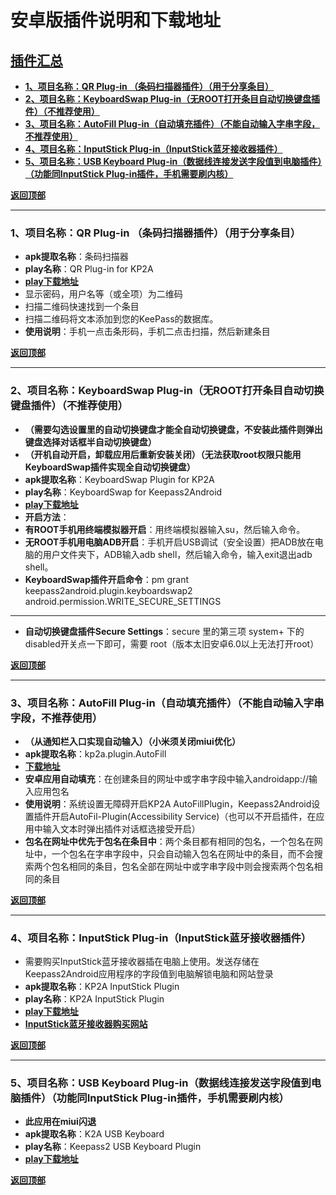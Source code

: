 # <a name="锚点0"></a>安卓版插件说明和下载地址
## [**插件汇总**](https://github.com/PhilippC/keepass2android/blob/master/docs/Available-Plug-ins.md)
- <a href="#锚点1">**1、项目名称：QR Plug-in （条码扫描器插件）（用于分享条目）**</a>
- <a href="#锚点2">**2、项目名称：KeyboardSwap Plug-in（无ROOT打开条目自动切换键盘插件）（不推荐使用）**</a>
- <a href="#锚点3">**3、项目名称：AutoFill Plug-in（自动填充插件）（不能自动输入字串字段，不推荐使用）**</a>
- <a href="#锚点4">**4、项目名称：InputStick Plug-in（InputStick蓝牙接收器插件）**</a>
- <a href="#锚点5">**5、项目名称：USB Keyboard Plug-in（数据线连接发送字段值到电脑插件）（功能同InputStick Plug-in插件，手机需要刷内核）**</a>

<a name="锚点1"></a><a href="#锚点0">**返回顶部**</a>
______________________________________________________________________________
### 1、项目名称：QR Plug-in （条码扫描器插件）（用于分享条目）
- **apk提取名称**：条码扫描器
- **play名称**：QR Plug-in for KP2A
- [**play下载地址**](https://play.google.com/store/apps/details?id=keepass2android.plugin.qr)
- 显示密码，用户名等（或全项）为二维码
- 扫描二维码快速找到一个条目
- 扫描二维码将文本添加到您的KeePass的数据库。
- **使用说明**：手机一点击条形码，手机二点击扫描，然后新建条目

<a name="锚点2"></a><a href="#锚点0">**返回顶部**</a>
______________________________________________________________________________
### 2、项目名称：KeyboardSwap Plug-in（无ROOT打开条目自动切换键盘插件）（不推荐使用）
- **（需要勾选设置里的自动切换键盘才能全自动切换键盘，不安装此插件则弹出键盘选择对话框半自动切换键盘）**
- **（开机自动开启，卸载应用后重新安装关闭）（无法获取root权限只能用KeyboardSwap插件实现全自动切换键盘）**
- **apk提取名称**：KeyboardSwap Plugin for KP2A
- **play名称**：KeyboardSwap for Keepass2Android
- [**play下载地址**](https://play.google.com/store/apps/details?id=keepass2android.plugin.keyboardswap2)
- **开启方法**：
- **有ROOT手机用终端模拟器开启**：用终端模拟器输入su，然后输入命令。
- **无ROOT手机用电脑ADB开启**：手机开启USB调试（安全设置）把ADB放在电脑的用户文件夹下，ADB输入adb shell，然后输入命令，输入exit退出adb shell。
- **KeyboardSwap插件开启命令**：pm grant keepass2android.plugin.keyboardswap2 android.permission.WRITE_SECURE_SETTINGS
******************************************************************************
- **自动切换键盘插件Secure Settings**：secure 里的第三项 system+ 下的disabled开关点一下即可，需要 root（版本太旧安卓6.0以上无法打开root）

<a name="锚点3"></a><a href="#锚点0">**返回顶部**</a>
______________________________________________________________________________
### 3、项目名称：AutoFill Plug-in（自动填充插件）（不能自动输入字串字段，不推荐使用）
- **（从通知栏入口实现自动输入）（小米须关闭miui优化）**
- **apk提取名称**：kp2a.plugin.AutoFill
- [**下载地址**](https://github.com/PhilippC/kp2a_accservice_autofill)
- **安卓应用自动填充**：在创建条目的网址中或字串字段中输入androidapp://输入应用包名
- **使用说明**：系统设置无障碍开启KP2A AutoFillPlugin，Keepass2Android设置插件开启AutoFil-Plugin(Accessibility Service)（也可以不开启插件，在应用中输入文本时弹出插件对话框选接受开启）
- **包名在网址中优先于包名在条目中**：两个条目都有相同的包名，一个包名在网址中，一个包名在字串字段中，只会自动输入包名在网址中的条目，而不会搜索两个包名相同的条目，包名全部在网址中或字串字段中则会搜索两个包名相同的条目

<a name="锚点4"></a><a href="#锚点0">**返回顶部**</a>
______________________________________________________________________________
### 4、项目名称：InputStick Plug-in（InputStick蓝牙接收器插件）
- 需要购买InputStick蓝牙接收器插在电脑上使用。发送存储在Keepass2Android应用程序的字段值到电脑解锁电脑和网站登录
- **apk提取名称**：KP2A InputStick Plugin
- **play名称**：KP2A InputStick Plugin
- [**play下载地址**](https://play.google.com/store/apps/details?id=com.inputstick.apps.kp2aplugin)
- [**InputStick蓝牙接收器购买网站**](https://inputstick.com/)

<a name="锚点5"></a><a href="#锚点0">**返回顶部**</a>
______________________________________________________________________________
### 5、项目名称：USB Keyboard Plug-in（数据线连接发送字段值到电脑插件）（功能同InputStick Plug-in插件，手机需要刷内核）
- **此应用在miui闪退**
- **apk提取名称**：K2A USB Keyboard
- **play名称**：Keepass2 USB Keyboard Plugin
- [**play下载地址**](https://play.google.com/store/apps/details?id=th.in.whs.k2ausbkbd)

<a href="#锚点0">**返回顶部**</a>